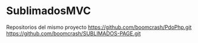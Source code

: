 # SublimadosMVC
Repositorios del mismo proyecto
https://github.com/boomcrash/PdoPhp.git
https://github.com/boomcrash/SUBLIMADOS-PAGE.git
